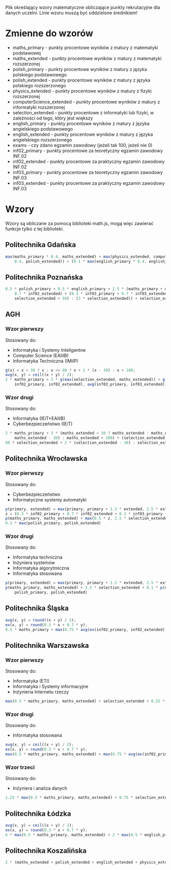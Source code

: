 Plik określający wzory matematyczne obliczające punkty rekrutacyjne dla danych uczelni.
Linie wzoru muszą być oddzielone średnikiem!

# Zmienne do wzorów

- maths_primary - punkty procentowe wyników z matury z matematyki podstawowej
- maths_extended - punkty procentowe wyników z matury z matematyki rozszerzonej
- polish_primary - punkty procentowe wyników z matury z języka polskiego podstawowego
- polish_extended - punkty procentowe wyników z matury z języka polskiego rozszerzonego
- physics_extended - punkty procentowe wyników z matury z fizyki rozszerzonej
- computerScience_extended - punkty procentowe wyników z matury z informatyki rozszerzonej
- selection_extended - punkty procentowe z informatyki lub fizyki, w zależności od tego, który jest większy
- english_primary - punkty procentowe wyników z matury z języka angielskiego podstawowego
- english_extended - punkty procentowe wyników z matury z języka angielskiego rozszerzonego
- exams - czy zdano egzamin zawodowy (jeżeli tak 100, jeżeli nie 0)
- inf02_primary - punkty procentowe za teoretyczny egzamin zawodowy INF.02
- inf02_extended - punkty procentowe za praktyczny egzamin zawodowy INF.02
- inf03_primary - punkty procentowe za teoretyczny egzamin zawodowy INF.03
- inf03_extended - punkty procentowe za praktyczny egzamin zawodowy INF.03

# Wzory

Wzory są obliczane za pomocą biblioteki math.js, mogą więc zawierać funkcje tylko z tej biblioteki.

## Politechnika Gdańska

```js
max(maths_primary * 0.4, maths_extended) + max(physics_extended, computerScience_extended) + (0.1 * max(polish_primary *
    0.4, polish_extended)) + (0.1 * max(english_primary * 0.4, english_extended)) + min(exams, 30)
```

## Politechnika Poznańska

```js
0.5 * polish_primary + 0.5 * english_primary + 2.5 * (maths_primary + maths_extended) + max(2 * ((0.3 * inf02_primary +
    0.7 * inf02_extended) + (0.3 * inf03_primary + 0.7 * inf03_extended)), 2 * ((selection_extended > 29 ? (0.5 *
    selection_extended + 50) : (2 * selection_extended)) + selection_extended))
```

## AGH

### Wzor pierwszy

Stosowany do:

- Informatyka i Systemy Inteligentne
- Computer Science (EAIiIB)
- Informatyka Techniczna (IMiIP)

```js
g(x) = x < 30 ? x : x <= 80 ? x + 2 * (x - 30) : x + 100;
avg(x, y) = ceil((x + y) / 2);
2 * maths_primary + 3 * g(max(selection_extended, maths_extended)) + g(max(selection_extended, maths_extended, avg(
    inf02_primary, inf02_extended), avg(inf03_primary, inf03_extended)))
```

### Wzor drugi

Stosowany do:

- Informatyka (IEiT+EAIiIB)
- Cyberbezpieczeństwo (IEiT)

```js
2 * maths_primary + 3 * (maths_extended < 30 ? maths_extended : maths_extended <= 80 ? maths_extended + 2 * (
    maths_extended - 30) : maths_extended + 100) + (selection_extended < 30 ? selection_extended : selection_extended <=
80 ? selection_extended + 2 * (selection_extended - 30) : selection_extended + 100)
```

## Politechnika Wrocławska

### Wzor pierwszy

Stosowany do:

- Cyberbezpieczeństwo
- Informatyczne systemy automatyki

```js
p(primary, extended) = max(primary, primary + 1.5 * extended, 2.5 * extended);
z = (0.3 * inf02_primary + 0.7 * inf02_extended + 0.3 * inf03_primary + 0.7 * inf03_extended) / 2;
p(maths_primary, maths_extended) + max(0.5 * z, 2.5 * selection_extended) + 0.1 * p(english_primary, english_extended) +
0.1 * max(polish_primary, polish_extended)
```

### Wzor drugi

Stosowany do:

- Informatyka techniczna
- Inżyniera systemów
- Informatyka algorytmiczna
- Informatyka stosowana

```js
p(primary, extended) = max(primary, primary + 1.5 * extended, 2.5 * extended);
p(maths_primary, maths_extended) + 2.5 * selection_extended + 0.1 * p(english_primary, english_extended) + 0.1 * max(
    polish_primary, polish_extended) 
```

## Politechnika Śląska

```js
avg(x, y) = round((x + y) / 2);
ex(x, y) = round(0.3 * x + 0.7 * y);
0.5 * maths_primary + max(0.75 * avg(ex(inf02_primary, inf02_extended), ex(inf03_primary, inf03_extended)), selection_extended, maths_extended)
```

## Politechnika Warszawska

### Wzor pierwszy

Stosowany do:

- Informatyka (ETI)
- Informatyka i Systemy informacyjne
- Inżynieria Internetu rzeczy

```js
max(0.5 * maths_primary, maths_extended) + selection_extended + 0.25 * max(0.5 * english_primary, english_extended)
```

### Wzor drugi

Stosowany do:

- Informatyka stosowana

```js
avg(x, y) = ceil((x + y) / 2);
ex(x, y) = round(0.3 * x + 0.7 * y);
max(0.5 * maths_primary, maths_extended) + max(0.75 * avg(ex(inf02_primary, inf02_extended), ex(inf03_primary, inf03_extended)), selection_extended) + 0.25 * max(0.5 * english_primary, english_extended)
```

### Wzor trzeci

Stosowany do:

- Inżyniera i analiza danych

```js
1.25 * max(0.5 * maths_primary, maths_extended) + 0.75 * selection_extended + 0.25 * max(0.5 * english_primary, english_extended)
```

## Politechnika Łódzka

```js
avg(x, y) = ceil((x + y) / 2);
ex(x, y) = round(0.3 * x + 0.7 * y);
6 * max(0.5 * maths_primary, maths_extended) + 2 * max(0.5 * english_primary, english_extended) + 4 * max(selection_extended, avg(ex(inf02_primary, inf02_extended), ex(inf03_primary, inf03_extended)))
```

## Politechnika Koszalińska

```js
2 * (maths_extended + polish_extended + english_extended + physics_extended + computerScience_extended) + (maths_primary + polish_primary + english_primary)
```